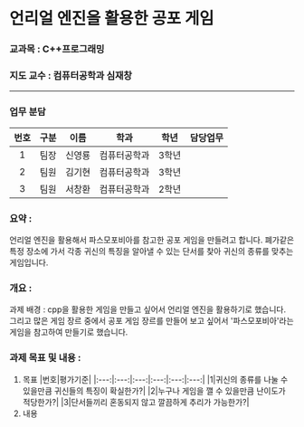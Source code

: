 # 언리얼 엔진을 활용한 공포 게임

### 교과목 : C++프로그래밍
### 지도 교수 : 컴퓨터공학과 심재창
---
### 업무 분담
|번호|구분|이름|학과|학년|담당업무|
|:---:|:---:|:---:|:---:|:---:|:---:|
|1|팀장|신영룡|컴퓨터공학과|3학년| |
|2|팀원|김기현|컴퓨터공학과|3학년| |
|3|팀원|서창환|컴퓨터공학과|2학년| |

### 요약 :
언리얼 엔진을 활용해서 파스모포비아를 참고한 공포 게임을 만들려고 합니다.
폐가같은 특정 장소에 가서 각종 귀신의 특징을 알아낼 수 있는 단서를 찾아 귀신의 종류를 맞추는 게임입니다.

### 개요 : 
과제 배경 : cpp을 활용한 게임을 만들고 싶어서 언리얼 엔진을 활용하기로 했습니다.
그리고 많은 게임 장르 중에서 공포 게임 장르를 만들어 보고 싶어서 '파스모포비아'라는 게임을 참고하여 만들기로 했습니다.

### 과제 목표 및 내용 : 
1. 목표
|번호|평가기준|
|:---:|:---:|:---:|:---:|:---:|:---:|
|1|귀신의 종류를 나눌 수 있을만큼 귀신들의 특징이 확실한가?|
|2|누구나 게임을 깰 수 있을만큼 난이도가 적당한가?|
|3|단서들끼리 혼동되지 않고 깔끔하게 추리가 가능한가?|
2. 내용
